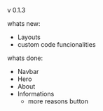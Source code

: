 v 0.1.3

whats new:

- Layouts
- custom code funcionalities

whats done:

- Navbar
- Hero
- About
- Informations
  - more reasons button
